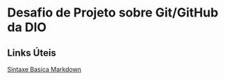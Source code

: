 # Desafio de Projeto sobre Git/GitHub da DIO
## Links Úteis
[Sintaxe Basica Markdown](https://www.markdownguide.org/basic-syntax/)